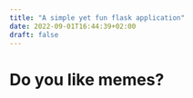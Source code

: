```yaml
---
title: "A simple yet fun flask application"
date: 2022-09-01T16:44:39+02:00
draft: false
---
```


# Do you like memes? 

